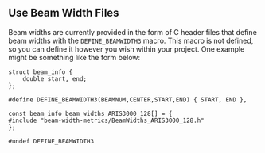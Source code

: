 ## Use Beam Width Files

Beam widths are currently provided in the form of C header files
that define beam widths with the `DEFINE_BEAMWIDTH3` macro. This macro
is not defined, so you can define it however you wish within your
project. One example might be something like the form below:

```
struct beam_info {
    double start, end;
};

#define DEFINE_BEAMWIDTH3(BEAMNUM,CENTER,START,END) { START, END },

const beam_info beam_widths_ARIS3000_128[] = {
#include "beam-width-metrics/BeamWidths_ARIS3000_128.h"
};

#undef DEFINE_BEAMWIDTH3
```
